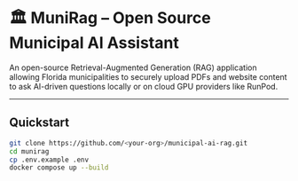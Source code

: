 # 🏛️ MuniRag – Open Source Municipal AI Assistant

An open-source Retrieval-Augmented Generation (RAG) application allowing Florida municipalities to securely upload PDFs and website content to ask AI-driven questions locally or on cloud GPU providers like RunPod.

---

## Quickstart

```bash
git clone https://github.com/<your-org>/municipal-ai-rag.git
cd munirag
cp .env.example .env
docker compose up --build
